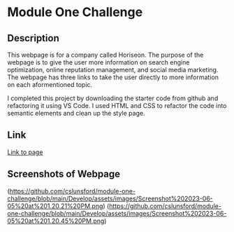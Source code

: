 # Module One Challenge

## Description
This webpage is for a company called Horiseon. The purpose of the webpage is to give the user more information on search engine optimization, online reputation management, and social media marketing. The webpage has three links to take the user directly to more information on each aformentioned topic.

I completed this project by downloading the starter code from github and refactoring it using VS Code. I used HTML and CSS to refactor the code into semantic elements and clean up the style page. 

## Link
[Link to page](cslunsford.github.io/module-one-challenge)

## Screenshots of Webpage
(https://github.com/cslunsford/module-one-challenge/blob/main/Develop/assets/images/Screenshot%202023-06-05%20at%201.20.21%20PM.png)
(https://github.com/cslunsford/module-one-challenge/blob/main/Develop/assets/images/Screenshot%202023-06-05%20at%201.20.45%20PM.png)
